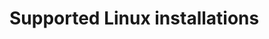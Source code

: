 <!--[metadata]>
+++
title = "Linux "
description = "Installation instructions for Docker on Gentoo."
keywords = ["gentoo linux, virtualization, docker, documentation,  installation"]
[menu.engine]
identifier = "smn_linux"
parent = "smn_engine"
+++
<![end-metadata]-->

# Supported Linux installations
